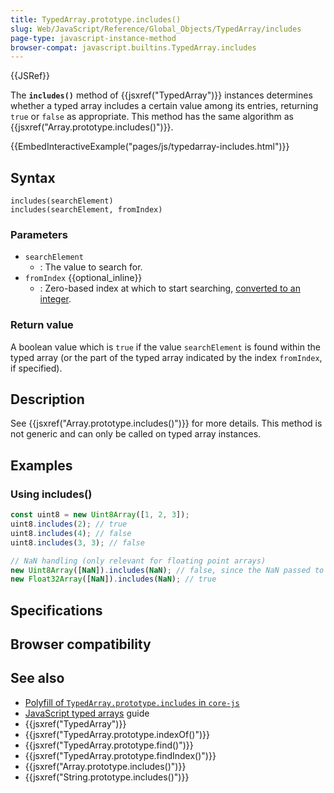 ```yaml
---
title: TypedArray.prototype.includes()
slug: Web/JavaScript/Reference/Global_Objects/TypedArray/includes
page-type: javascript-instance-method
browser-compat: javascript.builtins.TypedArray.includes
---
```


{{JSRef}}

The **`includes()`** method of {{jsxref("TypedArray")}} instances determines whether a typed array includes a certain value among its entries, returning `true` or `false` as appropriate. This method has the same algorithm as {{jsxref("Array.prototype.includes()")}}.

{{EmbedInteractiveExample("pages/js/typedarray-includes.html")}}

## Syntax

```js-nolint
includes(searchElement)
includes(searchElement, fromIndex)
```

### Parameters

- `searchElement`
  - : The value to search for.
- `fromIndex` {{optional_inline}}
  - : Zero-based index at which to start searching, [converted to an integer](/Web/JavaScript/Reference/Global_Objects/Number#integer_conversion).

### Return value

A boolean value which is `true` if the value `searchElement` is found within the typed array (or the part of the typed array indicated by the index `fromIndex`, if specified).

## Description

See {{jsxref("Array.prototype.includes()")}} for more details. This method is not generic and can only be called on typed array instances.

## Examples

### Using includes()

```js
const uint8 = new Uint8Array([1, 2, 3]);
uint8.includes(2); // true
uint8.includes(4); // false
uint8.includes(3, 3); // false

// NaN handling (only relevant for floating point arrays)
new Uint8Array([NaN]).includes(NaN); // false, since the NaN passed to the constructor gets converted to 0
new Float32Array([NaN]).includes(NaN); // true
```

## Specifications



## Browser compatibility



## See also

- [Polyfill of `TypedArray.prototype.includes` in `core-js`](https://github.com/zloirock/core-js#ecmascript-typed-arrays)
- [JavaScript typed arrays](/Web/JavaScript/Guide/Typed_arrays) guide
- {{jsxref("TypedArray")}}
- {{jsxref("TypedArray.prototype.indexOf()")}}
- {{jsxref("TypedArray.prototype.find()")}}
- {{jsxref("TypedArray.prototype.findIndex()")}}
- {{jsxref("Array.prototype.includes()")}}
- {{jsxref("String.prototype.includes()")}}
